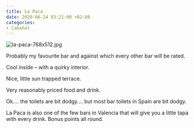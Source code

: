 ```yaml
---
title: La Paca
date: 2020-06-24 03:21:00 +02:00
categories:
- Cabañal
---
```


![la-paca-768x512.jpg](/uploads/la-paca-768x512.jpg)

Probably my favourite bar and against which every other bar will be rated.

Cool inside – with a quirky interior.

Nice, little sun trapped terrace.

Very reasonably priced food and drink.

Ok…. the toilets are bit dodgy…. but most bar toilets in Spain are bit dodgy.

La Paca is also one of the few bars in Valencia that will give you a little tapa with every drink. Bonus points all round.